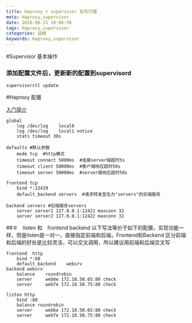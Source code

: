 ```yaml
---
title: Haproxy + supervisor 反向代理
meta: Haproxy,supervisor
date: 2018-06-21 10:06:58
tags: Haproxy,supervisor
categories: 运维
keywords: Haproxy,supervisor
---
```


#Supervisor 基本操作

### 添加配置文件后，更新新的配置到supervisord
```
supervisorctl update  
```


#Haproxy 配置

[入门简介](https://www.jianshu.com/p/c9f6d55288c0)
```
global
	log /dev/log	local0
	log /dev/log	local1 notice
	stats timeout 30s

defaults #默认参数
    mode tcp  #http模式
    timeout connect 5000ms  #连接server端超时5s
    timeout client 50000ms  #客户端响应超时50s
    timeout server 50000ms  #server端响应超时50s

frontend tcp
    bind *:12420
    default_backend servers  #请求转发至名为"servers"的后端服务

backend servers #后端服务servers
    server server1 127.0.0.1:12421 maxconn 32
    server server2 127.0.0.1:12422 maxconn 32
```

##＃　listen 和　frontend backend
以下写法等价于如下的配置，实现功能一样，但是listen是一对一，直接指定前端和后端，Frontend和Backend 区分前端和后端的好处是比较灵活，可以交叉调用，所以建议用前端和后端交叉写
```
frontend  http
    bind *:80
    default_backend    websrv
backend websrv
    balance    roundrobin
    server     web6e 172.18.50.65:80 check
    server     web7e 172.18.50.75:80 check
```

```
listen http
    bind :80
    balance roundrobin
    server     web6e 172.18.50.65:80 check
    server     web7e 172.18.50.75:80 check
```
